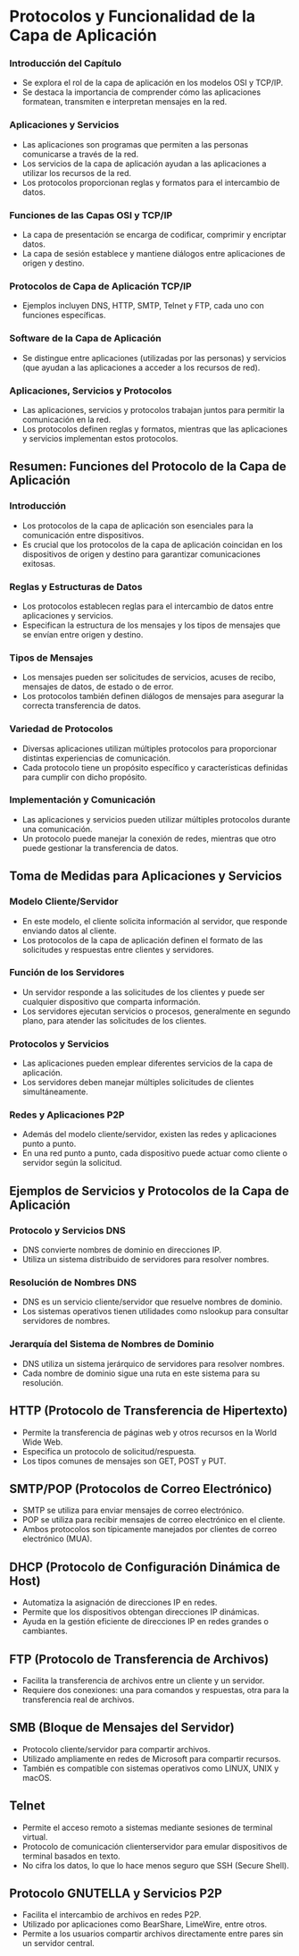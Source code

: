 # Protocolos y Funcionalidad de la Capa de Aplicación
### Introducción del Capítulo
- Se explora el rol de la capa de aplicación en los modelos OSI y TCP/IP.
- Se destaca la importancia de comprender cómo las aplicaciones formatean, transmiten e interpretan mensajes en la red.

### Aplicaciones y Servicios
- Las aplicaciones son programas que permiten a las personas comunicarse a través de la red.
- Los servicios de la capa de aplicación ayudan a las aplicaciones a utilizar los recursos de la red.
- Los protocolos proporcionan reglas y formatos para el intercambio de datos.

### Funciones de las Capas OSI y TCP/IP
- La capa de presentación se encarga de codificar, comprimir y encriptar datos.
- La capa de sesión establece y mantiene diálogos entre aplicaciones de origen y destino.

### Protocolos de Capa de Aplicación TCP/IP
- Ejemplos incluyen DNS, HTTP, SMTP, Telnet y FTP, cada uno con funciones específicas.

### Software de la Capa de Aplicación
- Se distingue entre aplicaciones (utilizadas por las personas) y servicios (que ayudan a las aplicaciones a acceder a los recursos de red).

### Aplicaciones, Servicios y Protocolos
- Las aplicaciones, servicios y protocolos trabajan juntos para permitir la comunicación en la red.
- Los protocolos definen reglas y formatos, mientras que las aplicaciones y servicios implementan estos protocolos.

## Resumen: Funciones del Protocolo de la Capa de Aplicación

### Introducción
- Los protocolos de la capa de aplicación son esenciales para la comunicación entre dispositivos.
- Es crucial que los protocolos de la capa de aplicación coincidan en los dispositivos de origen y destino para garantizar comunicaciones exitosas.

### Reglas y Estructuras de Datos
- Los protocolos establecen reglas para el intercambio de datos entre aplicaciones y servicios.
- Especifican la estructura de los mensajes y los tipos de mensajes que se envían entre origen y destino.

### Tipos de Mensajes
- Los mensajes pueden ser solicitudes de servicios, acuses de recibo, mensajes de datos, de estado o de error.
- Los protocolos también definen diálogos de mensajes para asegurar la correcta transferencia de datos.

### Variedad de Protocolos
- Diversas aplicaciones utilizan múltiples protocolos para proporcionar distintas experiencias de comunicación.
- Cada protocolo tiene un propósito específico y características definidas para cumplir con dicho propósito.

### Implementación y Comunicación
- Las aplicaciones y servicios pueden utilizar múltiples protocolos durante una comunicación.
- Un protocolo puede manejar la conexión de redes, mientras que otro puede gestionar la transferencia de datos.

## Toma de Medidas para Aplicaciones y Servicios

### Modelo Cliente/Servidor
- En este modelo, el cliente solicita información al servidor, que responde enviando datos al cliente.
- Los protocolos de la capa de aplicación definen el formato de las solicitudes y respuestas entre clientes y servidores.

### Función de los Servidores
- Un servidor responde a las solicitudes de los clientes y puede ser cualquier dispositivo que comparta información.
- Los servidores ejecutan servicios o procesos, generalmente en segundo plano, para atender las solicitudes de los clientes.

### Protocolos y Servicios
- Las aplicaciones pueden emplear diferentes servicios de la capa de aplicación.
- Los servidores deben manejar múltiples solicitudes de clientes simultáneamente.

### Redes y Aplicaciones P2P
- Además del modelo cliente/servidor, existen las redes y aplicaciones punto a punto.
- En una red punto a punto, cada dispositivo puede actuar como cliente o servidor según la solicitud.

## Ejemplos de Servicios y Protocolos de la Capa de Aplicación
### Protocolo y Servicios DNS
- DNS convierte nombres de dominio en direcciones IP.
- Utiliza un sistema distribuido de servidores para resolver nombres.

### Resolución de Nombres DNS
- DNS es un servicio cliente/servidor que resuelve nombres de dominio.
- Los sistemas operativos tienen utilidades como nslookup para consultar servidores de nombres.

### Jerarquía del Sistema de Nombres de Dominio
- DNS utiliza un sistema jerárquico de servidores para resolver nombres.
- Cada nombre de dominio sigue una ruta en este sistema para su resolución.

## HTTP (Protocolo de Transferencia de Hipertexto)
- Permite la transferencia de páginas web y otros recursos en la World Wide Web.
- Especifica un protocolo de solicitud/respuesta.
- Los tipos comunes de mensajes son GET, POST y PUT.

## SMTP/POP (Protocolos de Correo Electrónico)
- SMTP se utiliza para enviar mensajes de correo electrónico.
- POP se utiliza para recibir mensajes de correo electrónico en el cliente.
- Ambos protocolos son típicamente manejados por clientes de correo electrónico (MUA).

## DHCP (Protocolo de Configuración Dinámica de Host)
- Automatiza la asignación de direcciones IP en redes.
- Permite que los dispositivos obtengan direcciones IP dinámicas.
- Ayuda en la gestión eficiente de direcciones IP en redes grandes o cambiantes.

## FTP (Protocolo de Transferencia de Archivos)
- Facilita la transferencia de archivos entre un cliente y un servidor.
- Requiere dos conexiones: una para comandos y respuestas, otra para la transferencia real de archivos.

## SMB (Bloque de Mensajes del Servidor)
- Protocolo cliente/servidor para compartir archivos.
- Utilizado ampliamente en redes de Microsoft para compartir recursos.
- También es compatible con sistemas operativos como LINUX, UNIX y macOS.

## Telnet
- Permite el acceso remoto a sistemas mediante sesiones de terminal virtual.
- Protocolo de comunicación clienterservidor para emular dispositivos de terminal basados en texto.
- No cifra los datos, lo que lo hace menos seguro que SSH (Secure Shell).

## Protocolo GNUTELLA y Servicios P2P
- Facilita el intercambio de archivos en redes P2P.
- Utilizado por aplicaciones como BearShare, LimeWire, entre otros.
- Permite a los usuarios compartir archivos directamente entre pares sin un servidor central.
